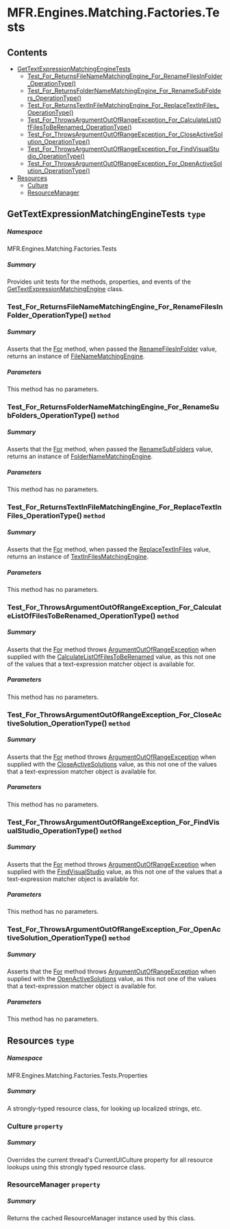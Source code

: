 <a name='assembly'></a>
# MFR.Engines.Matching.Factories.Tests

## Contents

- [GetTextExpressionMatchingEngineTests](#T-MFR-Engines-Matching-Factories-Tests-GetTextExpressionMatchingEngineTests 'MFR.Engines.Matching.Factories.Tests.GetTextExpressionMatchingEngineTests')
  - [Test_For_ReturnsFileNameMatchingEngine_For_RenameFilesInFolder_OperationType()](#M-MFR-Engines-Matching-Factories-Tests-GetTextExpressionMatchingEngineTests-Test_For_ReturnsFileNameMatchingEngine_For_RenameFilesInFolder_OperationType 'MFR.Engines.Matching.Factories.Tests.GetTextExpressionMatchingEngineTests.Test_For_ReturnsFileNameMatchingEngine_For_RenameFilesInFolder_OperationType')
  - [Test_For_ReturnsFolderNameMatchingEngine_For_RenameSubFolders_OperationType()](#M-MFR-Engines-Matching-Factories-Tests-GetTextExpressionMatchingEngineTests-Test_For_ReturnsFolderNameMatchingEngine_For_RenameSubFolders_OperationType 'MFR.Engines.Matching.Factories.Tests.GetTextExpressionMatchingEngineTests.Test_For_ReturnsFolderNameMatchingEngine_For_RenameSubFolders_OperationType')
  - [Test_For_ReturnsTextInFileMatchingEngine_For_ReplaceTextInFiles_OperationType()](#M-MFR-Engines-Matching-Factories-Tests-GetTextExpressionMatchingEngineTests-Test_For_ReturnsTextInFileMatchingEngine_For_ReplaceTextInFiles_OperationType 'MFR.Engines.Matching.Factories.Tests.GetTextExpressionMatchingEngineTests.Test_For_ReturnsTextInFileMatchingEngine_For_ReplaceTextInFiles_OperationType')
  - [Test_For_ThrowsArgumentOutOfRangeException_For_CalculateListOfFilesToBeRenamed_OperationType()](#M-MFR-Engines-Matching-Factories-Tests-GetTextExpressionMatchingEngineTests-Test_For_ThrowsArgumentOutOfRangeException_For_CalculateListOfFilesToBeRenamed_OperationType 'MFR.Engines.Matching.Factories.Tests.GetTextExpressionMatchingEngineTests.Test_For_ThrowsArgumentOutOfRangeException_For_CalculateListOfFilesToBeRenamed_OperationType')
  - [Test_For_ThrowsArgumentOutOfRangeException_For_CloseActiveSolution_OperationType()](#M-MFR-Engines-Matching-Factories-Tests-GetTextExpressionMatchingEngineTests-Test_For_ThrowsArgumentOutOfRangeException_For_CloseActiveSolution_OperationType 'MFR.Engines.Matching.Factories.Tests.GetTextExpressionMatchingEngineTests.Test_For_ThrowsArgumentOutOfRangeException_For_CloseActiveSolution_OperationType')
  - [Test_For_ThrowsArgumentOutOfRangeException_For_FindVisualStudio_OperationType()](#M-MFR-Engines-Matching-Factories-Tests-GetTextExpressionMatchingEngineTests-Test_For_ThrowsArgumentOutOfRangeException_For_FindVisualStudio_OperationType 'MFR.Engines.Matching.Factories.Tests.GetTextExpressionMatchingEngineTests.Test_For_ThrowsArgumentOutOfRangeException_For_FindVisualStudio_OperationType')
  - [Test_For_ThrowsArgumentOutOfRangeException_For_OpenActiveSolution_OperationType()](#M-MFR-Engines-Matching-Factories-Tests-GetTextExpressionMatchingEngineTests-Test_For_ThrowsArgumentOutOfRangeException_For_OpenActiveSolution_OperationType 'MFR.Engines.Matching.Factories.Tests.GetTextExpressionMatchingEngineTests.Test_For_ThrowsArgumentOutOfRangeException_For_OpenActiveSolution_OperationType')
- [Resources](#T-MFR-Engines-Matching-Factories-Tests-Properties-Resources 'MFR.Engines.Matching.Factories.Tests.Properties.Resources')
  - [Culture](#P-MFR-Engines-Matching-Factories-Tests-Properties-Resources-Culture 'MFR.Engines.Matching.Factories.Tests.Properties.Resources.Culture')
  - [ResourceManager](#P-MFR-Engines-Matching-Factories-Tests-Properties-Resources-ResourceManager 'MFR.Engines.Matching.Factories.Tests.Properties.Resources.ResourceManager')

<a name='T-MFR-Engines-Matching-Factories-Tests-GetTextExpressionMatchingEngineTests'></a>
## GetTextExpressionMatchingEngineTests `type`

##### Namespace

MFR.Engines.Matching.Factories.Tests

##### Summary

Provides unit tests for the methods, properties, and events of the
[GetTextExpressionMatchingEngine](#T-MFR-GetTextExpressionMatchingEngine 'MFR.GetTextExpressionMatchingEngine')
class.

<a name='M-MFR-Engines-Matching-Factories-Tests-GetTextExpressionMatchingEngineTests-Test_For_ReturnsFileNameMatchingEngine_For_RenameFilesInFolder_OperationType'></a>
### Test_For_ReturnsFileNameMatchingEngine_For_RenameFilesInFolder_OperationType() `method`

##### Summary

Asserts that the
[For](#M-MFR-Engines-Matching-Factories-GetTextExpressionMatchingEngine-For 'MFR.Engines.Matching.Factories.GetTextExpressionMatchingEngine.For')
method, when passed the
[RenameFilesInFolder](#T-MFR-Operations-Constants-OperationType-RenameFilesInFolder 'MFR.Operations.Constants.OperationType.RenameFilesInFolder')
value, returns an instance of
[FileNameMatchingEngine](#T-MFR-Engines-Matching-FileNameMatchingEngine 'MFR.Engines.Matching.FileNameMatchingEngine').

##### Parameters

This method has no parameters.

<a name='M-MFR-Engines-Matching-Factories-Tests-GetTextExpressionMatchingEngineTests-Test_For_ReturnsFolderNameMatchingEngine_For_RenameSubFolders_OperationType'></a>
### Test_For_ReturnsFolderNameMatchingEngine_For_RenameSubFolders_OperationType() `method`

##### Summary

Asserts that the
[For](#M-MFR-Engines-Matching-Factories-GetTextExpressionMatchingEngine-For 'MFR.Engines.Matching.Factories.GetTextExpressionMatchingEngine.For')
method, when passed the
[RenameSubFolders](#T-MFR-Operations-Constants-OperationType-RenameSubFolders 'MFR.Operations.Constants.OperationType.RenameSubFolders')
value, returns an instance of
[FolderNameMatchingEngine](#T-MFR-Engines-Matching-FolderNameMatchingEngine 'MFR.Engines.Matching.FolderNameMatchingEngine').

##### Parameters

This method has no parameters.

<a name='M-MFR-Engines-Matching-Factories-Tests-GetTextExpressionMatchingEngineTests-Test_For_ReturnsTextInFileMatchingEngine_For_ReplaceTextInFiles_OperationType'></a>
### Test_For_ReturnsTextInFileMatchingEngine_For_ReplaceTextInFiles_OperationType() `method`

##### Summary

Asserts that the
[For](#M-MFR-Engines-Matching-Factories-GetTextExpressionMatchingEngine-For 'MFR.Engines.Matching.Factories.GetTextExpressionMatchingEngine.For')
method, when passed the
[ReplaceTextInFiles](#T-MFR-Operations-Constants-OperationType-ReplaceTextInFiles 'MFR.Operations.Constants.OperationType.ReplaceTextInFiles')
value, returns an instance of
[TextInFilesMatchingEngine](#T-MFR-Engines-Matching-TextInFilesMatchingEngine 'MFR.Engines.Matching.TextInFilesMatchingEngine').

##### Parameters

This method has no parameters.

<a name='M-MFR-Engines-Matching-Factories-Tests-GetTextExpressionMatchingEngineTests-Test_For_ThrowsArgumentOutOfRangeException_For_CalculateListOfFilesToBeRenamed_OperationType'></a>
### Test_For_ThrowsArgumentOutOfRangeException_For_CalculateListOfFilesToBeRenamed_OperationType() `method`

##### Summary

Asserts that the
[For](#M-MFR-Engines-Matching-Factories-GetTextExpressionMatchingEngine-For 'MFR.Engines.Matching.Factories.GetTextExpressionMatchingEngine.For')
method throws [ArgumentOutOfRangeException](http://msdn.microsoft.com/query/dev14.query?appId=Dev14IDEF1&l=EN-US&k=k:System.ArgumentOutOfRangeException 'System.ArgumentOutOfRangeException') when supplied
with the
[CalculateListOfFilesToBeRenamed](#T-MFR-Operations-Constants-OperationType-CalculateListOfFilesToBeRenamed 'MFR.Operations.Constants.OperationType.CalculateListOfFilesToBeRenamed')
value,
as this not one of the values that a text-expression matcher object is
available for.

##### Parameters

This method has no parameters.

<a name='M-MFR-Engines-Matching-Factories-Tests-GetTextExpressionMatchingEngineTests-Test_For_ThrowsArgumentOutOfRangeException_For_CloseActiveSolution_OperationType'></a>
### Test_For_ThrowsArgumentOutOfRangeException_For_CloseActiveSolution_OperationType() `method`

##### Summary

Asserts that the
[For](#M-MFR-Engines-Matching-Factories-GetTextExpressionMatchingEngine-For 'MFR.Engines.Matching.Factories.GetTextExpressionMatchingEngine.For')
method throws [ArgumentOutOfRangeException](http://msdn.microsoft.com/query/dev14.query?appId=Dev14IDEF1&l=EN-US&k=k:System.ArgumentOutOfRangeException 'System.ArgumentOutOfRangeException') when supplied
with the
[CloseActiveSolutions](#T-MFR-Operations-Constants-OperationType-CloseActiveSolutions 'MFR.Operations.Constants.OperationType.CloseActiveSolutions')
value,
as this not one of the values that a text-expression matcher object is
available for.

##### Parameters

This method has no parameters.

<a name='M-MFR-Engines-Matching-Factories-Tests-GetTextExpressionMatchingEngineTests-Test_For_ThrowsArgumentOutOfRangeException_For_FindVisualStudio_OperationType'></a>
### Test_For_ThrowsArgumentOutOfRangeException_For_FindVisualStudio_OperationType() `method`

##### Summary

Asserts that the
[For](#M-MFR-Engines-Matching-Factories-GetTextExpressionMatchingEngine-For 'MFR.Engines.Matching.Factories.GetTextExpressionMatchingEngine.For')
method throws [ArgumentOutOfRangeException](http://msdn.microsoft.com/query/dev14.query?appId=Dev14IDEF1&l=EN-US&k=k:System.ArgumentOutOfRangeException 'System.ArgumentOutOfRangeException') when supplied
with the
[FindVisualStudio](#T-MFR-Operations-Constants-OperationType-FindVisualStudio 'MFR.Operations.Constants.OperationType.FindVisualStudio') value,
as this not one of the values that a text-expression matcher object is
available for.

##### Parameters

This method has no parameters.

<a name='M-MFR-Engines-Matching-Factories-Tests-GetTextExpressionMatchingEngineTests-Test_For_ThrowsArgumentOutOfRangeException_For_OpenActiveSolution_OperationType'></a>
### Test_For_ThrowsArgumentOutOfRangeException_For_OpenActiveSolution_OperationType() `method`

##### Summary

Asserts that the
[For](#M-MFR-Engines-Matching-Factories-GetTextExpressionMatchingEngine-For 'MFR.Engines.Matching.Factories.GetTextExpressionMatchingEngine.For')
method throws [ArgumentOutOfRangeException](http://msdn.microsoft.com/query/dev14.query?appId=Dev14IDEF1&l=EN-US&k=k:System.ArgumentOutOfRangeException 'System.ArgumentOutOfRangeException') when supplied
with the
[OpenActiveSolutions](#T-MFR-Operations-Constants-OperationType-OpenActiveSolutions 'MFR.Operations.Constants.OperationType.OpenActiveSolutions')
value,
as this not one of the values that a text-expression matcher object is
available for.

##### Parameters

This method has no parameters.

<a name='T-MFR-Engines-Matching-Factories-Tests-Properties-Resources'></a>
## Resources `type`

##### Namespace

MFR.Engines.Matching.Factories.Tests.Properties

##### Summary

A strongly-typed resource class, for looking up localized strings, etc.

<a name='P-MFR-Engines-Matching-Factories-Tests-Properties-Resources-Culture'></a>
### Culture `property`

##### Summary

Overrides the current thread's CurrentUICulture property for all
  resource lookups using this strongly typed resource class.

<a name='P-MFR-Engines-Matching-Factories-Tests-Properties-Resources-ResourceManager'></a>
### ResourceManager `property`

##### Summary

Returns the cached ResourceManager instance used by this class.

